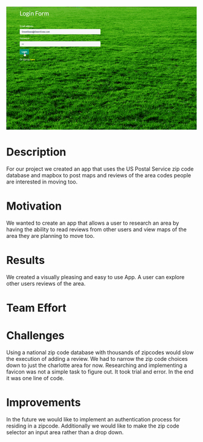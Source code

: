 
![Image of Greener Grass](public/img/greengrass2.gif)

# Description

For our project we created an app that uses the US Postal Service zip code database and mapbox to post maps and reviews of the area codes people are interested in moving too.

# Motivation
We wanted to create an app that allows a user to research an area by having the ability to read reviews from other users and view maps of the area they are planning to move too.

# Results
We created a visually pleasing and easy to use App.  A user can explore other users reviews of the area.

# Team Effort



# Challenges

Using a national zip code database with thousands of zipcodes would slow the execution of adding a review.  We had to narrow the zip code choices down to just the charlotte area for now.
Researching and implementing a favicon was not a simple task to figure out.  It took trial and error.  In the end it was one line of code.


# Improvements

In the future we would like to implement an authentication process for residing in a zipcode.
Additionally we would like to make the zip code selector an input area rather than a drop down.  

